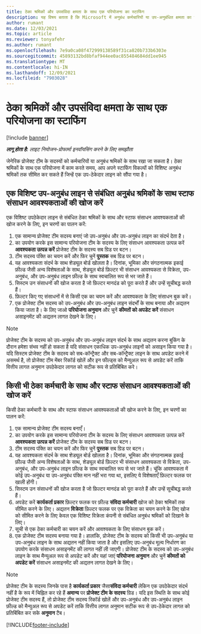 ```yaml
---
title: ठेका श्रमिकों और उपसंविदा क्षमता के साथ एक परियोजना का स्टाफिंग
description: यह विषय बताता है कि Microsoft में अनुबंध कर्मचारियों या उप-अनुबंधित क्षमता का उपयोग करके परियोजना आवश्यकताओं को कैसे पूरा किया जा सकता है।Dynamics 365 Project Operations
author: rumant
ms.date: 12/03/2021
ms.topic: article
ms.reviewer: tonyafehr
ms.author: rumant
ms.openlocfilehash: 7e9a0ca08f472999138589f31ca820b733b6303e
ms.sourcegitcommit: 45893132bd8bfaf944ee0ac855484684dd1ee945
ms.translationtype: MT
ms.contentlocale: hi-IN
ms.lasthandoff: 12/09/2021
ms.locfileid: "7903028"
---
```

# <a name="staffing-a-project-with-contract-workers-and-subcontracted-capacity"></a>ठेका श्रमिकों और उपसंविदा क्षमता के साथ एक परियोजना का स्टाफिंग

[!include [banner](../../includes/dataverse-preview.md)]

_**लागू होता है:** लाइट नियोजन-प्रोफार्मा इनवॉयसिंग करने के लिए समझौता_

जेनेरिक प्रोजेक्ट टीम के सदस्यों को कर्मचारियों या अनुबंध श्रमिकों के साथ रखा जा सकता है। ठेका श्रमिकों के साथ एक परियोजना में काम करते समय, आप अपने स्टाफिंग विकल्पों को विशिष्ट अनुबंध श्रमिकों तक सीमित कर सकते हैं जिन्हें एक उप-ठेकेदार लाइन को सौंपा गया है। 

## <a name="search-for-staff-resource-requirements-with-contract-workers-that-belong-to-a-specific-subcontract-line"></a>एक विशिष्ट उप-अनुबंध लाइन से संबंधित अनुबंध श्रमिकों के साथ स्टाफ संसाधन आवश्यकताओं की खोज करें

एक विशिष्ट उपठेकेदार लाइन से संबंधित ठेका श्रमिकों के साथ और स्टाफ संसाधन आवश्यकताओं की खोज करने के लिए, इन चरणों का पालन करें:

1. एक सामान्य प्रोजेक्ट टीम सदस्य बनाएं जो उप-अनुबंध और उप-अनुबंध लाइन का संदर्भ देता है।
2. का उपयोग करके इस सामान्य परियोजना टीम के सदस्य के लिए संसाधन आवश्यकता उत्पन्न करें **आवश्यकता उत्पन्न करें** प्रोजेक्ट टीम के सदस्य सब ग्रिड पर बटन।
3. टीम सदस्य पंक्ति का चयन करें और फिर चुनें **पुस्तक** सब ग्रिड पर बटन। 
4. यह आवश्यकता संदर्भ के साथ शेड्यूल बोर्ड खोलता है। दिनांक, भूमिका और संगठनात्मक इकाई फ़ील्ड जैसी अन्य विशेषताओं के साथ, शेड्यूल बोर्ड फ़िल्टर भी संसाधन आवश्यकता से विक्रेता, उप-अनुबंध, और उप-अनुबंध लाइन फ़ील्ड के साथ स्वचालित रूप से भर जाते हैं।
5. सिस्टम उन संसाधनों की खोज करता है जो फ़िल्टर मानदंड को पूरा करते हैं और उन्हें सूचीबद्ध करते हैं। 
6. फ़िल्टर किए गए संसाधनों में से किसी एक का चयन करें और आवश्यकता के लिए संसाधन बुक करें। 
7. एक प्रोजेक्ट टीम सदस्य को उप-अनुबंध और उप-अनुबंध लाइन संदर्भों के साथ बनाया और अद्यतन किया जाता है। के लिए जाओ **परियोजना अनुमान** और चुनें **कीमतों को अपडेट करें** संसाधन असाइनमेंट की अद्यतन लागत देखने के लिए। 

> [!NOTE]
> प्रोजेक्ट टीम के सदस्य को उप-अनुबंध और उप-अनुबंध लाइन संदर्भ के साथ अद्यतन करना बुकिंग के दौरान हमेशा संभव नहीं हो सकता है यदि संसाधन एकाधिक उप-अनुबंध लाइनों को असाइन किया गया है। यदि सिस्टम प्रोजेक्ट टीम के सदस्य को सब-कॉन्ट्रैक्ट और सब-कॉन्ट्रैक्ट लाइन के साथ अपडेट करने में असमर्थ है, तो प्रोजेक्ट टीम मेंबर रिकॉर्ड खोलें और इन फील्ड्स को मैन्युअल रूप से अपडेट करें ताकि वित्तीय लागत अनुमान उपठेकेदार लागत को सटीक रूप से प्रतिबिंबित करे।

## <a name="search-for-and-staff-resource-requirements-with-any-contract-worker"></a>किसी भी ठेका कर्मचारी के साथ और स्टाफ संसाधन आवश्यकताओं की खोज करें

किसी ठेका कर्मचारी के साथ और स्टाफ संसाधन आवश्यकताओं की खोज करने के लिए, इन चरणों का पालन करें:

1. एक सामान्य प्रोजेक्ट टीम सदस्य बनाएँ।
2. का उपयोग करके इस सामान्य परियोजना टीम के सदस्य के लिए संसाधन आवश्यकता उत्पन्न करें **आवश्यकता उत्पन्न करें** प्रोजेक्ट टीम के सदस्य सब ग्रिड पर बटन।
3. टीम सदस्य पंक्ति का चयन करें और फिर चुनें **पुस्तक** सब ग्रिड पर बटन। 
4. यह आवश्यकता संदर्भ के साथ शेड्यूल बोर्ड खोलता है। दिनांक, भूमिका और संगठनात्मक इकाई फ़ील्ड जैसी अन्य विशेषताओं के साथ, शेड्यूल बोर्ड फ़िल्टर भी संसाधन आवश्यकता से विक्रेता, उप-अनुबंध, और उप-अनुबंध लाइन फ़ील्ड के साथ स्वचालित रूप से भर जाते हैं। चूंकि आवश्यकता में कोई उप-अनुबंध या उप-अनुबंध पंक्ति मान नहीं भरा गया था, इसलिए ये विशेषताएँ फ़िल्टर फलक पर खाली होंगी।
5. सिस्टम उन संसाधनों की खोज करता है जो फ़िल्टर मानदंड को पूरा करते हैं और उन्हें सूचीबद्ध करते हैं।
6. अपडेट करें **कार्यकर्ता प्रकार** फ़िल्टर फलक पर फ़ील्ड **संविदा कर्मचारी** खोज को ठेका श्रमिकों तक सीमित करने के लिए। अद्यतन **विक्रेता** फ़िल्टर फलक पर एक विक्रेता का चयन करने के लिए खोज को सीमित करने के लिए केवल एक विशिष्ट विक्रेता कंपनी से संबंधित अनुबंध श्रमिकों को दिखाने के लिए।
7. सूची से एक ठेका कर्मचारी का चयन करें और आवश्यकता के लिए संसाधन बुक करें।
8. एक प्रोजेक्ट टीम सदस्य बनाया गया है। हालांकि, प्रोजेक्ट टीम के सदस्य को किसी भी उप-अनुबंध या उप-अनुबंध लाइन के साथ अद्यतन नहीं किया जाता है और इसलिए उप-अनुबंध मूल्य निर्धारण का उपयोग करके संसाधन असाइनमेंट की लागत नहीं ली जाएगी। प्रोजेक्ट टीम के सदस्य को उप-अनुबंध लाइन के साथ मैन्युअल रूप से अपडेट करें और यहां जाएं **परियोजना अनुमान** और चुनें **कीमतों को अपडेट करें** संसाधन असाइनमेंट की अद्यतन लागत देखने के लिए।

> [!NOTE]
> प्रोजेक्ट टीम के सदस्य जिनके पास है **कार्यकर्ता प्रकार** जैसा**संविदा कर्मचारी** लेकिन एक उपठेकेदार संदर्भ नहीं है के रूप में चिह्नित कर रहे हैं **अमान्य** पर **प्रोजेक्ट टीम के सदस्य** ग्रिड। यदि इस स्थिति के साथ कोई प्रोजेक्ट टीम सदस्य हैं, तो प्रोजेक्ट टीम सदस्य रिकॉर्ड खोलें और उप-अनुबंध और उप-अनुबंध लाइन फ़ील्ड को मैन्युअल रूप से अपडेट करें ताकि वित्तीय लागत अनुमान सटीक रूप से उप-ठेकेदार लागत को प्रतिबिंबित कर सके **अनुमान** टैब। 


[!INCLUDE[footer-include](../../includes/footer-banner.md)]
